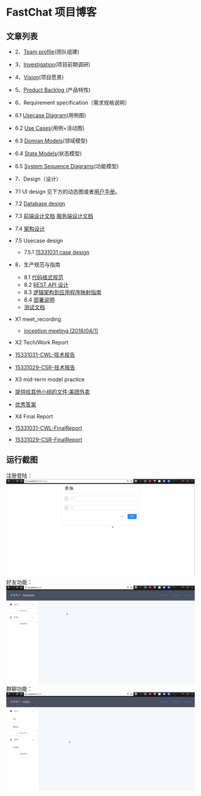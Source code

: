# FastChat 项目博客

## 文章列表

 - 2、[Team profile](./posts/2Teamprofile.md)(团队组建)
 - 3、[Investigation](./posts/3Investigation.md)(项目前期调研)
 - 4、[Vision](./posts/4Vision.md)(项目愿景)
 - 5、[Product Backlog ](./posts/5ProductBacklog.md)(产品特性)
 - 6、Requirement specification（需求规格说明）
  - 6.1 [Usecase Diagram](./posts/6.1UsecaseDiagram.md)(用例图)
  - 6.2 [Use Cases](./posts/6.2UseCases.md)(用例+活动图)
  - 6.3 [Domian Models](./posts/6.3DomianModels.md)(领域模型)
  - 6.4 [State Models](./posts/6.4StateModels.md)(状态模型)
  - 6.5 [System Sequence Diagrams](./posts/6.5SystemSequenceDiagrams.md)(功能模型) 
 - 7、Design（设计）
  - 7.1 UI design
    见下方的动态图或者[用户手册](https://github.com/SYSU703/documents-software-design-course/blob/master/%E7%94%A8%E6%88%B7%E6%89%8B%E5%86%8C.md)。
  - 7.2  [Database design](./posts/7.2.1用户及权限系统数据库设计.md)
  - 7.3 [前端设计文档](./posts/7.3前端设计文档.md) [服务端设计文档](https://github.com/SYSU703/documents-software-design-course/blob/master/%E8%BD%AF%E4%BB%B6%E8%AE%BE%E8%AE%A1%E6%96%87%E6%A1%A3%EF%BC%88%E5%90%8E%E5%8F%B0%EF%BC%89.md)
  - 7.4 [架构设计](./posts/7.4架构设计.md)
  - 7.5 Usecase design
     - 7.5.1  [15331031 case design](./posts/7.5.1创建群聊casedesign.md)
 - 8、生产规范与指南
   - 8.1  [代码格式规范](./posts/8.1XX代码规范.md)
   - 8.2 [REST API 设计](./posts/8.2RESTAPI设计.md)
   - 8.3 [逻辑架构到应用程序映射指南](./posts/8.3逻辑架构到应用程序映射指南.md)
   - 8.4 [部署说明](https://github.com/SYSU703/documents-software-design-course/blob/master/%E5%AE%89%E8%A3%85%E9%83%A8%E7%BD%B2%E8%AF%B4%E6%98%8E%EF%BC%88%E5%90%8E%E5%8F%B0%EF%BC%89.md)
   - [测试文档](https://github.com/SYSU703/documents-software-design-course/blob/master/%E6%B5%8B%E8%AF%95%E6%96%87%E6%A1%A3.md)
 - X1 meet_recording
   - [inception meeting (2018/04/1)](./posts/第一次会议记录.md)

 - X2 Tech/Work Report
  - [15331031-CWL-技术报告](https://blog.csdn.net/qq_31663969/article/details/79944863)
  - [15331029-CSR-技术报告](https://segmentfault.com/a/1190000014768057)

 - X3 mid-term model practice
  - [提供给其他小组的文件:美团外卖](https://github.com/SYSU703/Dashboard/blob/master/images/15331031-%E7%BE%8E%E5%9B%A2%E5%A4%96%E5%8D%96.pdf)
  - [优秀答案](https://blog.csdn.net/timso1997/article/details/80304363)
 - X4 Final Report
  - [15331031-CWL-FinalReport](./posts/15331031-CWL-FinalReport.md)
  - [15331029-CSR-FinalReport](/posts/15331029-CSR-FinalReport.md)

## 运行截图
注册登陆：
![注册登陆](/images/register.gif)
好友功能：
![好友功能](/images/friend.gif)
群聊功能：
![群聊功能](/images/group.gif)